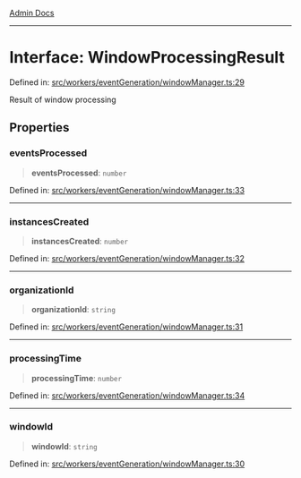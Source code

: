 [Admin Docs](/)

***

# Interface: WindowProcessingResult

Defined in: [src/workers/eventGeneration/windowManager.ts:29](https://github.com/Sourya07/talawa-api/blob/583d62db9438de398bb9012a4a2617e2cb268b08/src/workers/eventGeneration/windowManager.ts#L29)

Result of window processing

## Properties

### eventsProcessed

> **eventsProcessed**: `number`

Defined in: [src/workers/eventGeneration/windowManager.ts:33](https://github.com/Sourya07/talawa-api/blob/583d62db9438de398bb9012a4a2617e2cb268b08/src/workers/eventGeneration/windowManager.ts#L33)

***

### instancesCreated

> **instancesCreated**: `number`

Defined in: [src/workers/eventGeneration/windowManager.ts:32](https://github.com/Sourya07/talawa-api/blob/583d62db9438de398bb9012a4a2617e2cb268b08/src/workers/eventGeneration/windowManager.ts#L32)

***

### organizationId

> **organizationId**: `string`

Defined in: [src/workers/eventGeneration/windowManager.ts:31](https://github.com/Sourya07/talawa-api/blob/583d62db9438de398bb9012a4a2617e2cb268b08/src/workers/eventGeneration/windowManager.ts#L31)

***

### processingTime

> **processingTime**: `number`

Defined in: [src/workers/eventGeneration/windowManager.ts:34](https://github.com/Sourya07/talawa-api/blob/583d62db9438de398bb9012a4a2617e2cb268b08/src/workers/eventGeneration/windowManager.ts#L34)

***

### windowId

> **windowId**: `string`

Defined in: [src/workers/eventGeneration/windowManager.ts:30](https://github.com/Sourya07/talawa-api/blob/583d62db9438de398bb9012a4a2617e2cb268b08/src/workers/eventGeneration/windowManager.ts#L30)
